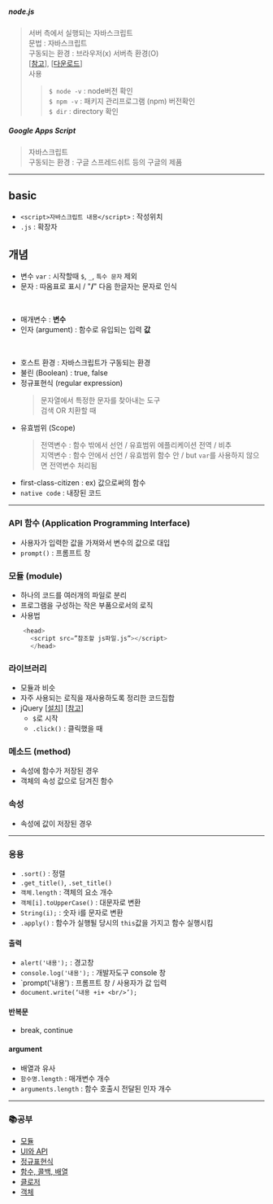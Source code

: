##### node.js  
> 서버 측에서 실행되는 자바스크립트  
> 문법 : 자바스크립트  
> 구동되는 환경 : 브라우저(x) 서버측 환경(O)  
> [[참고](https://araikuma.tistory.com/452)], [[다운로드](https://nodejs.org/ko/download/)]  
> 사용  
  >> `$ node -v` : node버전 확인  
  >> `$ npm -v` : 패키지 관리프로그램 (npm) 버전확인  
  >> `$ dir` : directory 확인  

##### Google Apps Script  
> 자바스크립트  
> 구동되는 환경 : 구글 스프레드쉬트 등의 구글의 제품  

- - -  

## basic  
- `<script>자바스크립트 내용</script>` : 작성위치  
- `.js` : 확장자  

## 개념  
- 변수 `var` : 시작할때 `$`, `_`, `특수 문자` 제외  
- 문자 : 따옴표로 표시 / "**/**" 다음 한글자는 문자로 인식  

<br/>

- 매개변수 : **변수**  
- 인자 (argument) : 함수로 유입되는 입력 **값**  
<br/>

- 호스트 환경 : 자바스크립트가 구동되는 환경  
- 불린 (Boolean) : true, false  
- 정규표현식 (regular expression)  
  > 문자열에서 특정한 문자를 찾아내는 도구  
  > 검색 OR 치환할 때  
- 유효범위 (Scope)  
  > 전역변수 : 함수 밖에서 선언 / 유효범위 에플리케이션 전역 / 비추  
  > 지역변수 : 함수 안에서 선언 / 유효범위 함수 안 / but `var`를 사용하지 않으면 전역변수 처리됨  
- first-class-citizen : ex) 값으로써의 함수  
- `native code` : 내장된 코드  

- - -  

### API 함수 (Application Programming Interface)  
  - 사용자가 입력한 값을 가져와서 변수의 값으로 대입  
  - `prompt()` : 프롬프트 창  

### 모듈 (module)  
  - 하나의 코드를 여러개의 파일로 분리  
  - 프로그램을 구성하는 작은 부품으로서의 로직  
  - 사용법  
  ```python
      <head>
        <script src=”참조할 js파일.js”></script>
	    </head>
  ```  
### 라이브러리  
  - 모듈과 비슷  
  - 자주 사용되는 로직을 재사용하도록 정리한 코드집합  
  - jQuery  [[설치](https://jquery.com/)] [[참고](https://api.jquery.com/)]  
    - `$`로 시작  
    - `.click()` : 클릭했을 때  

### 메소드 (method)  
  - 속성에 함수가 저장된 경우  
  - 객체의 속성 값으로 담겨진 함수  
### 속성  
  - 속성에 값이 저장된 경우  

- - -  

### 응용  
- `.sort()` : 정렬  
- `.get_title()`, `.set_title()`  
- `객체.length` : 객체의 요소 개수  
- `객체[i].toUpperCase()` : 대문자로 변환  
- `String(i);` : 숫자 i를 문자로 변환  
- `.apply()` : 함수가 실행될 당시의 `this`값을 가지고 함수 실행시킴  


#### 출력  
- `alert('내용');` : 경고창  
- `console.log('내용');` : 개발자도구 console 창  
- `prompt('내용') : 프롬프트 창 / 사용자가 값 입력  
- `document.write(‘내용 +i+ <br/>’);`  

#### 반복문  
- break, continue  

#### argument  
- 배열과 유사  
- `함수명.length` : 매개변수 개수  
- `arguments.length` : 함수 호출시 전달된 인자 개수  

- - - 

### 📚공부   
- [모듈](https://opentutorials.org/course/743/4750)  
- [UI와 API](https://opentutorials.org/course/743/6533)  
- [정규표현식](https://opentutorials.org/course/743/6580)  
- [함수, 콜백, 배열](https://opentutorials.org/course/743/6508)  
- [클로저](https://opentutorials.org/course/743/6544)  
- [객체](https://opentutorials.org/course/743/6491)  
 
